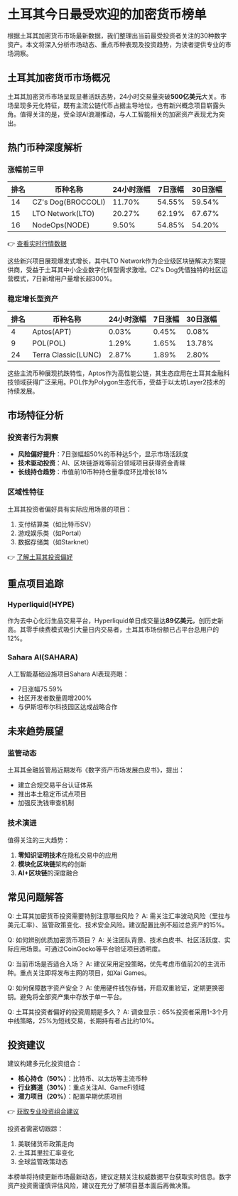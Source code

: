 # 土耳其今日最受欢迎的加密货币榜单

根据土耳其加密货币市场最新数据，我们整理出当前最受投资者关注的30种数字资产。本文将深入分析市场动态、重点币种表现及投资趋势，为读者提供专业的市场洞察。

## 土耳其加密货币市场概况

土耳其加密货币市场呈现显著活跃态势，24小时交易量突破**500亿美元**大关。市场呈现多元化特征，既有主流公链代币占据主导地位，也有新兴概念项目崭露头角。值得关注的是，受全球AI浪潮推动，与人工智能相关的加密资产表现尤为突出。

## 热门币种深度解析

### 涨幅前三甲

| 排名 | 币种名称              | 24小时涨幅 | 7日涨幅 | 30日涨幅 |
|------|-----------------------|------------|---------|----------|
| 14   | CZ's Dog(BROCCOLI)    | 11.70%     | 54.55%  | 59.54%   |
| 15   | LTO Network(LTO)      | 20.27%     | 62.19%  | 67.67%   |
| 16   | NodeOps(NODE)         | 9.50%      | 54.85%  | 54.20%   |

👉 [查看实时行情数据](https://bit.ly/okx_welcome)

这些新兴项目展现爆发式增长，其中LTO Network作为企业级区块链解决方案提供商，受益于土耳其中小企业数字化转型需求激增。CZ's Dog凭借独特的社区运营模式，7日新增用户量增长超300%。

### 稳定增长型资产

| 排名 | 币种名称              | 24小时涨幅 | 7日涨幅 | 30日涨幅 |
|------|-----------------------|------------|---------|----------|
| 4    | Aptos(APT)            | 0.03%      | 0.45%   | 0.08%    |
| 9    | POL(POL)              | 1.29%      | 1.65%   | 13.78%   |
| 24   | Terra Classic(LUNC)   | 2.87%      | 1.89%   | 2.80%    |

这些主流币种展现抗跌特性，Aptos作为高性能公链，其生态应用在土耳其金融科技领域获得广泛采用。POL作为Polygon生态代币，受益于以太坊Layer2技术的持续发展。

## 市场特征分析

### 投资者行为洞察
- **风险偏好提升**：7日涨幅超50%的币种达5个，显示市场活跃度
- **技术驱动投资**：AI、区块链游戏等前沿领域项目获得资金青睐
- **长线持仓趋势**：市值前10币种持仓量季度环比增长18%

### 区域性特征
土耳其投资者偏好具有实际应用场景的项目：
1. 支付结算类（如比特币SV）
2. 游戏娱乐类（如Portal）
3. 数据存储类（如Starknet）

👉 [了解土耳其投资偏好](https://bit.ly/okx_welcome)

## 重点项目追踪

### Hyperliquid(HYPE)
作为去中心化衍生品交易平台，Hyperliquid单日成交量达**89亿美元**，创历史新高。其零手续费模式吸引大量日内交易者，土耳其市场份额已占平台总用户的12%。

### Sahara AI(SAHARA)
人工智能基础设施项目Sahara AI表现亮眼：
- 7日涨幅75.59%
- 社区开发者数量周增200%
- 与伊斯坦布尔科技园区达成战略合作

## 未来趋势展望

### 监管动态
土耳其金融监管局近期发布《数字资产市场发展白皮书》，提出：
- 建立合规交易平台认证体系
- 推出本土稳定币试点项目
- 加强反洗钱审查机制

### 技术演进
值得关注的三大趋势：
1. **零知识证明技术**在隐私交易中的应用
2. **模块化区块链**架构的创新
3. **AI+区块链**的深度融合

## 常见问题解答

Q: 土耳其加密货币投资需要特别注意哪些风险？
A: 需关注汇率波动风险（里拉与美元汇率）、监管政策变化、技术安全风险。建议配置比例不超过总资产的15%。

Q: 如何辨别优质加密货币项目？
A: 关注团队背景、技术白皮书、社区活跃度、实际应用场景。可通过CoinGecko等平台验证项目透明度。

Q: 当前市场是否适合入场？
A: 建议采用定投策略，优先考虑市值前20的主流币种。重点关注即将发布主网的项目，如Xai Games。

Q: 如何保障数字资产安全？
A: 使用硬件钱包存储，开启双重验证，定期更换密钥。避免将全部资产集中存放于单一平台。

Q: 土耳其投资者偏好的投资周期是多久？
A: 调查显示：65%投资者采用1-3个月中线策略，25%为短线交易，长期持有者占比约10%。

## 投资建议

建议构建多元化投资组合：
- **核心持仓（50%）**：比特币、以太坊等主流币种
- **行业赛道（30%）**：重点关注AI、GameFi领域
- **潜力项目（20%）**：配置早期优质项目

👉 [获取专业投资组合建议](https://bit.ly/okx_welcome)

投资者需密切跟踪：
1. 美联储货币政策走向
2. 土耳其里拉汇率变化
3. 全球监管政策动态

本榜单将持续更新市场最新动态，建议定期关注权威数据平台获取实时信息。数字资产投资需谨慎评估风险，建议在充分了解项目基本面后再做决策。